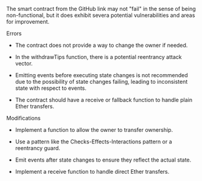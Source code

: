 The smart contract from the GitHub link may not "fail" in the sense of being non-functional, but it does exhibit severa potential vulnerabilities and areas for improvement. 

Errors

- The contract does not provide a way to change the owner if needed.

- In the withdrawTips function, there is a potential reentrancy attack vector.

- Emitting events before executing state changes is not recommended due to the possibility of state changes failing, leading to inconsistent state with respect to events.

- The contract should have a receive or fallback function to handle plain Ether transfers.

Modifications

- Implement a function to allow the owner to transfer ownership.

- Use a pattern like the Checks-Effects-Interactions pattern or a reentrancy guard.

- Emit events after state changes to ensure they reflect the actual state.

- Implement a receive function to handle direct Ether transfers.
